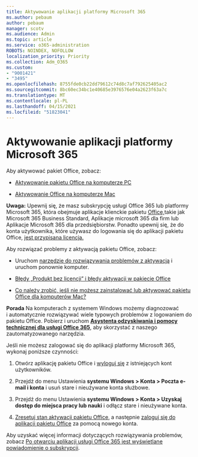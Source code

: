```yaml
---
title: Aktywowanie aplikacji platformy Microsoft 365
ms.author: pebaum
author: pebaum
manager: scotv
ms.audience: Admin
ms.topic: article
ms.service: o365-administration
ROBOTS: NOINDEX, NOFOLLOW
localization_priority: Priority
ms.collection: Adm_O365
ms.custom:
- "9001421"
- "3495"
ms.openlocfilehash: 8755fde0cb22dd79612c74d8c7af792625405ac2
ms.sourcegitcommit: 8bc60ec34bc1e40685e3976576e04a2623f63a7c
ms.translationtype: MT
ms.contentlocale: pl-PL
ms.lasthandoff: 04/15/2021
ms.locfileid: "51823041"
---
```

# <a name="activating-microsoft-365-apps"></a>Aktywowanie aplikacji platformy Microsoft 365

Aby aktywować pakiet Office, zobacz:

- [Aktywowanie pakietu Office na komputerze PC](https://support.office.com/article/activate-office-5bd38f38-db92-448b-a982-ad170b1e187e) 

- [Aktywowanie Office na komputerze Mac](https://support.office.com/article/activate-office-for-mac-7f6646b1-bb14-422a-9ad4-a53410fcefb2)

**Uwaga:**  Upewnij się, że masz subskrypcję usługi Office 365 lub platformy Microsoft 365, która obejmuje aplikacje klienckie pakietu [Office,](https://support.office.com/article/28cbc8cf-1332-4f04-9123-9b660abb629e)takie jak Microsoft 365 Business Standard, Aplikacje microsoft 365 dla firm lub Aplikacje Microsoft 365 dla przedsiębiorstw. Ponadto upewnij się, że do konta użytkownika, które używasz do logowania się do aplikacji pakietu Office, [jest przypisana licencja.](https://docs.microsoft.com/microsoft-365/admin/manage/assign-licenses-to-users)

Aby rozwiązać problemy z aktywacją pakietu Office, zobacz:

- Uruchom [narzędzie do rozwiązywania problemów z aktywacją](https://aka.ms/SARA-OfficeActivation-Alchemy) i uruchom ponownie komputer.
- [Błędy „Produkt bez licencji” i błędy aktywacji w pakiecie Office](https://support.office.com/article/unlicensed-product-and-activation-errors-in-office-0d23d3c0-c19c-4b2f-9845-5344fedc4380)

- [Co należy zrobić, jeśli nie możesz zainstalować lub aktywować pakietu Office dla komputerów Mac?](https://support.office.com/article/what-to-try-if-you-can-t-install-or-activate-office-for-mac-5efba2b4-b1e6-4e5f-bf3c-6ab945d03dea)

**Porada** Na komputerach z systemem Windows możemy diagnozować i automatycznie rozwiązywać wiele typowych problemów z logowaniem do pakietu Office. Pobierz i uruchom  **[Asystenta odzyskiwania i pomocy technicznej dla usługi Office 365](https://aka.ms/SaRA-OfficeSignInScenario)**, aby skorzystać z naszego zautomatyzowanego narzędzia.

Jeśli nie możesz zalogować się do aplikacji platformy Microsoft 365, wykonaj poniższe czynności:

1. Otwórz aplikację pakietu Office i [wyloguj się](https://go.microsoft.com/fwlink/?linkid=2114082) z istniejących kont użytkowników.

2. Przejdź do menu Ustawienia **systemu Windows > Konta > Poczta e-mail i konta** i usuń stare i nieużywane konta służbowe.

3. Przejdź do menu Ustawienia **systemu Windows > Konta > Uzyskaj dostęp do miejsca pracy lub nauki** i odłącz stare i nieużywane konta.

4. [Zresetuj stan aktywacji pakietu Office](https://docs.microsoft.com/office365/troubleshoot/activation/reset-office-365-proplus-activation-state), a następnie [zaloguj się do aplikacji pakietu Office](https://support.office.com/article/sign-in-to-office-b9582171-fd1f-4284-9846-bdd72bb28426) za pomocą nowego konta.

Aby uzyskać więcej informacji dotyczących rozwiązywania problemów, zobacz [Po otwarciu aplikacji usługi Office 365 jest wyświetlane powiadomienie o subskrypcji](https://support.office.com/article/a-subscription-notice-appears-when-i-open-an-office-365-application-4cabe32c-f594-4c0e-9191-3d3ade10cceb).
